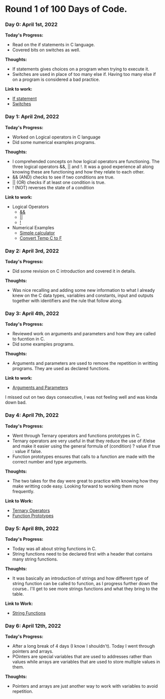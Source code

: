 # Round 1 of 100 Days of Code.

### Day 0: April 1st, 2022 
**Today's Progress:** 
- Read on the if statements in C language.
- Covered bits on switches as well.

**Thoughts:** 
- If statements gives choices on a program when trying to execute it.
- Switches are used in place of too many else if. Having too many else if on a program is considered a bad practice.

**Link to work:** 
- [If statement](https://github.com/muhabeid/bro-code/blob/main/C-files/ifstatements.c)
- [Switches](https://github.com/muhabeid/bro-code/blob/main/C-files/13-switches.c)

### Day 1: April 2nd, 2022 
**Today's Progress:** 
- Worked on Logical operators in C language
- Did some numerical examples programs.

**Thoughts:** 
- I comprehended concepts on how logical operators are functioning. The three logical operators &&, || and !. It was a good experience all along knowing these are functioning and how they relate to each other. 
- && (AND) checks to see if two conditions are true.
- || (OR) checks if at least one condition is true.
- ! (NOT) reverses the state of a condition

**Link to work:**
-  Logical Operators
    - [&&](https://github.com/muhabeid/bro-code/blob/main/C-files/14-logical_operators.c)
    - [||](https://github.com/muhabeid/bro-code/blob/main/C-files/15-logical_operators.c)
    - [!](https://github.com/muhabeid/bro-code/blob/main/C-files/16-logical_operators.c)
- Numerical Examples 
  - [Simple calculator](https://github.com/muhabeid/bro-code/blob/main/C-files/example4.c)
  - [Convert Temp C to F](https://github.com/muhabeid/bro-code/blob/main/C-files/example3.c)

### Day 2: April 3rd, 2022
**Today's Progress:**
- Did some revision on C introduction and covered it in details.

**Thoughts:**
- Was nice recalling and adding some new information to what I already knew on the C data types, variables and constants, input and outputs together with identifiers and the rule that follow along.

### Day 3: April 4th, 2022 
**Today's Progress:** 
- Reviewed work on arguments and parameters and how they are called to fucntion in C.
- Did some examples programs.

**Thoughts:** 
- Arguments and parameters are used to remove the repetition in writting programs. They are used as declared functions.

**Link to work:**
-  [Arguments and Parameters](https://github.com/muhabeid/bro-code/blob/main/C-files/18-arg_parameters.c)

I missed out on two days consecutive, I was not feeling well and was kinda down bad.

### Day 4: April 7th, 2022
**Today's Progress:**
-   Went through Ternary operators and functions prototypes in C.
-   Ternary operators are very useful in that they reduce the use of if/else and make it easier using the general formula of (condition) ? value if true : value if false.
-   Function prototypes ensures that calls to a function are made with the correct number and type arguments.

**Thoughts:**
-   The two takes for the day were great to practice with knowing how they make writting code easy. Looking forward to working them more frequently.

**Link to Work:**
-   [Ternary Operators](https://github.com/muhabeid/bro-code/blob/main/C-files/20-ternary_operator.c)
-   [Function Prototypes](https://github.com/muhabeid/bro-code/blob/main/C-files/21-function_prototype.c)

### Day 5: April 8th, 2022
**Today's Progress:**
-   Today was all about string functions in C.
-   String functions need to be declared first with a header that contains many string functions. 

**Thoughts:**
-    It was basically an introduction of strings and how different type of string function can be called to function, as I progress further down the course.. I'll get to see more strings functions and what they bring to the table.

**Link to Work:**
-   [String Functions](https://github.com/muhabeid/bro-code/blob/main/C-files/22-string_functions.c)

### Day 6: April 12th, 2022
**Today's Progress:**
-   After a long break of 4 days (I know I shouldn't). Today I went through pointers and arrays.
-   POinters are special variables that are used to addresses rather than values while arrays are variables that are used to store multiple values in them. 

**Thoughts:**
-    Pointers and arrays are just another way to work with variables to avoid repetition.
